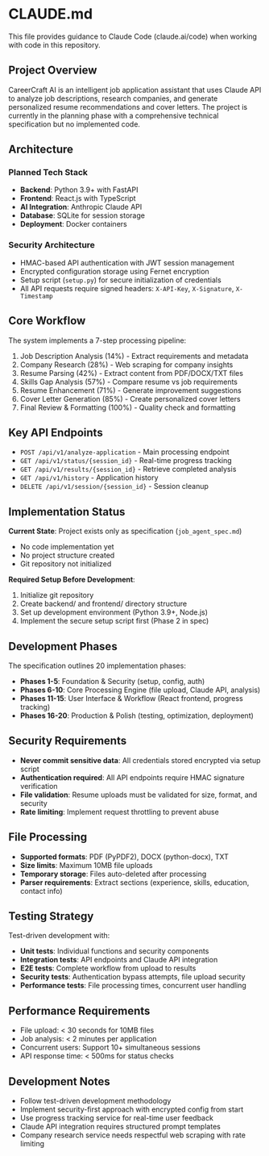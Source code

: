 # CLAUDE.md

This file provides guidance to Claude Code (claude.ai/code) when working with code in this repository.

## Project Overview

CareerCraft AI is an intelligent job application assistant that uses Claude API to analyze job descriptions, research companies, and generate personalized resume recommendations and cover letters. The project is currently in the planning phase with a comprehensive technical specification but no implemented code.

## Architecture

### Planned Tech Stack
- **Backend**: Python 3.9+ with FastAPI
- **Frontend**: React.js with TypeScript  
- **AI Integration**: Anthropic Claude API
- **Database**: SQLite for session storage
- **Deployment**: Docker containers

### Security Architecture
- HMAC-based API authentication with JWT session management
- Encrypted configuration storage using Fernet encryption
- Setup script (`setup.py`) for secure initialization of credentials
- All API requests require signed headers: `X-API-Key`, `X-Signature`, `X-Timestamp`

## Core Workflow

The system implements a 7-step processing pipeline:
1. Job Description Analysis (14%) - Extract requirements and metadata
2. Company Research (28%) - Web scraping for company insights  
3. Resume Parsing (42%) - Extract content from PDF/DOCX/TXT files
4. Skills Gap Analysis (57%) - Compare resume vs job requirements
5. Resume Enhancement (71%) - Generate improvement suggestions
6. Cover Letter Generation (85%) - Create personalized cover letters
7. Final Review & Formatting (100%) - Quality check and formatting

## Key API Endpoints

- `POST /api/v1/analyze-application` - Main processing endpoint
- `GET /api/v1/status/{session_id}` - Real-time progress tracking
- `GET /api/v1/results/{session_id}` - Retrieve completed analysis
- `GET /api/v1/history` - Application history
- `DELETE /api/v1/session/{session_id}` - Session cleanup

## Implementation Status

**Current State**: Project exists only as specification (`job_agent_spec.md`)
- No code implementation yet
- No project structure created
- Git repository not initialized

**Required Setup Before Development**:
1. Initialize git repository
2. Create backend/ and frontend/ directory structure
3. Set up development environment (Python 3.9+, Node.js)
4. Implement the secure setup script first (Phase 2 in spec)

## Development Phases

The specification outlines 20 implementation phases:
- **Phases 1-5**: Foundation & Security (setup, config, auth)
- **Phases 6-10**: Core Processing Engine (file upload, Claude API, analysis)
- **Phases 11-15**: User Interface & Workflow (React frontend, progress tracking)
- **Phases 16-20**: Production & Polish (testing, optimization, deployment)

## Security Requirements

- **Never commit sensitive data**: All credentials stored encrypted via setup script
- **Authentication required**: All API endpoints require HMAC signature verification
- **File validation**: Resume uploads must be validated for size, format, and security
- **Rate limiting**: Implement request throttling to prevent abuse

## File Processing

- **Supported formats**: PDF (PyPDF2), DOCX (python-docx), TXT
- **Size limits**: Maximum 10MB file uploads
- **Temporary storage**: Files auto-deleted after processing
- **Parser requirements**: Extract sections (experience, skills, education, contact info)

## Testing Strategy

Test-driven development with:
- **Unit tests**: Individual functions and security components
- **Integration tests**: API endpoints and Claude API integration  
- **E2E tests**: Complete workflow from upload to results
- **Security tests**: Authentication bypass attempts, file upload security
- **Performance tests**: File processing times, concurrent user handling

## Performance Requirements

- File upload: < 30 seconds for 10MB files
- Job analysis: < 2 minutes per application
- Concurrent users: Support 10+ simultaneous sessions
- API response time: < 500ms for status checks

## Development Notes

- Follow test-driven development methodology
- Implement security-first approach with encrypted config from start
- Use progress tracking service for real-time user feedback
- Claude API integration requires structured prompt templates
- Company research service needs respectful web scraping with rate limiting